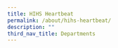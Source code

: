 ```yaml
---
title: HIHS Heartbeat
permalink: /about/hihs-heartbeat/
description: ""
third_nav_title: Departments
---
```

